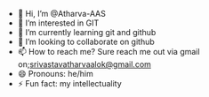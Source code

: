 - 👋 Hi, I’m @Atharva-AAS
- 👀 I’m interested in GIT
- 🌱 I’m currently learning git and github
- 💞️ I’m looking to collaborate on github
- 📫 How to reach me? Sure reach me out via gmail on;srivastavatharvaalok@gmail.com
- 😄 Pronouns: he/him
- ⚡ Fun fact: my intellectuality

<!---
Atharva-AAS/Atharva-AAS is a ✨ special ✨ repository because its `README.md` (this file) appears on your GitHub profile.
You can click the Preview link to take a look at your changes.
--->
